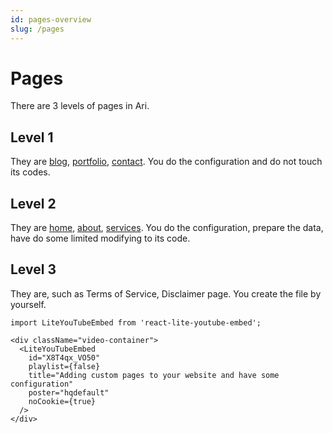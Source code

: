 ```yaml
---
id: pages-overview
slug: /pages
---
```


# Pages

There are 3 levels of pages in Ari.

## Level 1

They are [blog](../blog.mdx), [portfolio](../portfolio.mdx), [contact](./contact.mdx). You do the configuration and do not touch its codes.

## Level 2

They are [home](./home.mdx), [about](./about.mdx), [services](./services.mdx). You do the configuration, prepare the data, have do some limited modifying to its code.

## Level 3

They are, such as Terms of Service, Disclaimer page. You create the file by yourself.

```mdx-code-block
import LiteYouTubeEmbed from 'react-lite-youtube-embed';

<div className="video-container">
  <LiteYouTubeEmbed
    id="X8T4qx_VO50"
    playlist={false}
    title="Adding custom pages to your website and have some configuration"
    poster="hqdefault"
    noCookie={true}
  />
</div>
```

